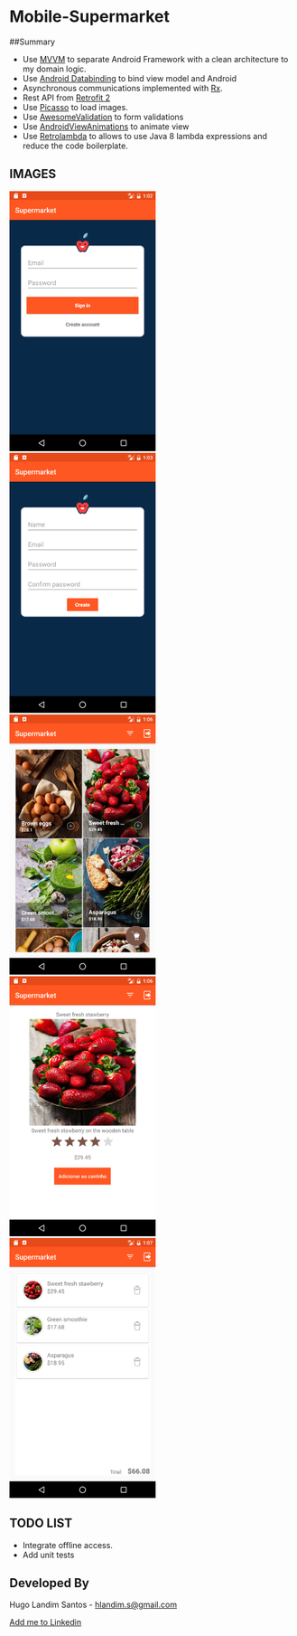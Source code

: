 # Mobile-Supermarket

##Summary
* Use [MVVM][1] to separate Android Framework with a clean architecture to my domain logic.
* Use [Android Databinding][3] to bind view model and Android
* Asynchronous communications implemented with [Rx][4].
* Rest API from [Retrofit 2][5]
* Use [Picasso][5] to load images.
* Use [AwesomeValidation][6] to form validations
* Use [AndroidViewAnimations][7] to animate view
* Use [Retrolambda][8] to allows to use Java 8 lambda expressions and reduce the code boilerplate.

IMAGES
---------
![alt Sign In](https://github.com/hlandim/Mobile-Supermarket/blob/master/screenshots/0-signIn.png)
![alt Sign Up](https://github.com/hlandim/Mobile-Supermarket/blob/master/screenshots/1-signUp.png)
![alt Products list](https://github.com/hlandim/Mobile-Supermarket/blob/master/screenshots/3-products.png)
![alt Product details](https://github.com/hlandim/Mobile-Supermarket/blob/master/screenshots/4-details.png)
![alt Cart](https://github.com/hlandim/Mobile-Supermarket/blob/master/screenshots/5-cart.png)



TODO LIST
---------

* Integrate offline access.
* Add unit tests

Developed By
------------

Hugo Landim Santos - <hlandim.s@gmail.com>

<a href="https://www.linkedin.com/in/hlandim">
  Add me to Linkedin
</a>
    
[1]: https://en.wikipedia.org/wiki/Model_View_ViewModel
[2]: https://developer.android.com/topic/libraries/data-binding/index.html
[3]: https://github.com/square/retrofit
[4]: https://github.com/ReactiveX/RxAndroid
[5]: https://github.com/square/picasso
[6]: https://github.com/thyrlian/AwesomeValidation
[7]: https://github.com/daimajia/AndroidViewAnimations
[8]: https://github.com/orfjackal/retrolambda

